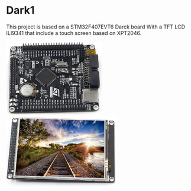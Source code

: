 # Dark1

This project is based on a STM32F407EVT6 Darck board With a TFT LCD ILI9341 that include 
a touch screen based on XPT2046.

![alt text](https://github.com/Nicot31/Dark1/blob/master/pictures/STM32.png)
![alt text](https://github.com/Nicot31/Dark1/blob/master/pictures/LCD.png)